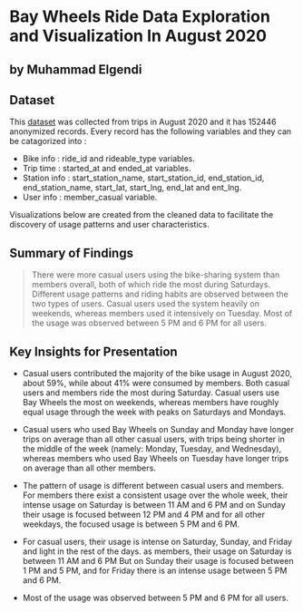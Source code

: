 # Bay Wheels Ride Data Exploration and Visualization In August 2020
## by Muhammad Elgendi


## Dataset

This  <a href="https://s3.amazonaws.com/baywheels-data/index.html">dataset</a>   was collected from trips in August 2020 and it has 152446 anonymized records.
Every record has the following variables and they can be catagorized into :

* Bike info : ride_id and rideable_type variables.
* Trip time : started_at and ended_at variables.
* Station info : start_station_name, start_station_id, end_station_id, end_station_name, start_lat, start_lng, end_lat and ent_lng.
* User info : member_casual variable.

Visualizations below are created from the cleaned data to facilitate the discovery of usage patterns and user characteristics.

## Summary of Findings

 >There were more casual users using the bike-sharing system than members overall, both of which ride the most during Saturdays. Different usage patterns and riding habits are observed between the two types of users. Casual users used the system heavily on weekends, whereas members used it intensively on Tuesday. Most of the usage was observed between 5 PM and 6 PM for all users.


## Key Insights for Presentation

 * Casual users contributed the majority of the bike usage in August 2020, about 59%, while about 41% were consumed by members. Both casual users and members ride the most during Saturday. Casual users use Bay Wheels the most on weekends, whereas members have roughly equal usage through the week with peaks on Saturdays and Mondays.

 * Casual users who used Bay Wheels on Sunday and Monday have longer trips on average than all other casual users, with trips being shorter in the middle of the week (namely: Monday, Tuesday, and Wednesday), whereas members who used Bay Wheels on Tuesday have longer trips on average than all other members.

 * The pattern of usage is different between casual users and members.
For members there exist a consistent usage over the whole week, their intense usage on Saturday is between 11 AM and 6 PM and on Sunday their usage is focused between 12 PM and 4 PM and for all other weekdays, the focused usage is between 5 PM and 6 PM.

 * For casual users, their usage is intense on Saturday, Sunday, and Friday and light in the rest of the days. as members, their usage on Saturday is between 11 AM and 6 PM But on Sunday their usage is focused between 1 PM and 5 PM, and for Friday there is an intense usage between 5 PM and 6 PM.

 * Most of the usage was observed between 5 PM and 6 PM for all users.
